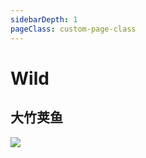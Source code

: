 ```yaml
---
sidebarDepth: 1
pageClass: custom-page-class
---
```

# Wild

## 大竹荚鱼
<div class="imgb" >
 <img  src="https://yuhuawebsite.oss-cn-hongkong.aliyuncs.com/H-W-1.%E5%A4%A7%E7%AB%B9%E8%8D%9A%E9%B1%BC.jpg">
</div>